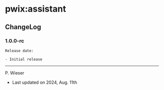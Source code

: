 # pwix:assistant

## ChangeLog

### 1.0.0-rc

    Release date: 

    - Initial release

---
P. Wieser
- Last updated on 2024, Aug. 11th
